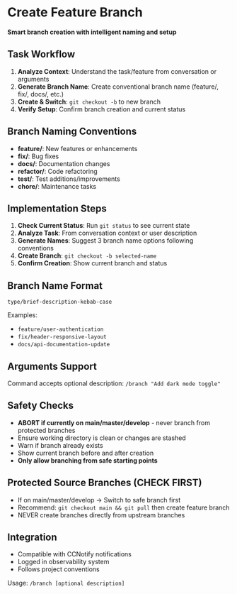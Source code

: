 # Create Feature Branch

**Smart branch creation with intelligent naming and setup**

## Task Workflow
1. **Analyze Context**: Understand the task/feature from conversation or arguments
2. **Generate Branch Name**: Create conventional branch name (feature/, fix/, docs/, etc.)
3. **Create & Switch**: `git checkout -b` to new branch
4. **Verify Setup**: Confirm branch creation and current status

## Branch Naming Conventions
- **feature/**: New features or enhancements
- **fix/**: Bug fixes  
- **docs/**: Documentation changes
- **refactor/**: Code refactoring
- **test/**: Test additions/improvements
- **chore/**: Maintenance tasks

## Implementation Steps
1. **Check Current Status**: Run `git status` to see current state
2. **Analyze Task**: From conversation context or user description
3. **Generate Names**: Suggest 3 branch name options following conventions
4. **Create Branch**: `git checkout -b selected-name`
5. **Confirm Creation**: Show current branch and status

## Branch Name Format
`type/brief-description-kebab-case`

Examples:
- `feature/user-authentication`
- `fix/header-responsive-layout`
- `docs/api-documentation-update`

## Arguments Support
Command accepts optional description: `/branch "Add dark mode toggle"`

## Safety Checks
- **ABORT if currently on main/master/develop** - never branch from protected branches
- Ensure working directory is clean or changes are stashed
- Warn if branch already exists
- Show current branch before and after creation
- **Only allow branching from safe starting points**

## Protected Source Branches (CHECK FIRST)
- If on main/master/develop → Switch to safe branch first
- Recommend: `git checkout main && git pull` then create feature branch
- NEVER create branches directly from upstream branches

## Integration
- Compatible with CCNotify notifications
- Logged in observability system
- Follows project conventions

Usage: `/branch [optional description]`